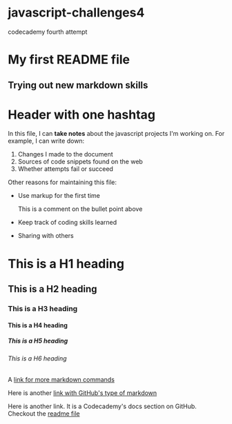 # javascript-challenges4
codecademy fourth attempt

My first README file
====================
Trying out new markdown skills 
------------------------------
# Header with one hashtag

In this file, I can **take notes** about the javascript projects I'm working on. 
For example, I can write down:
1. Changes I made to the document
2. Sources of code snippets found on the web
3. Whether attempts fail or succeed

Other reasons for maintaining this file: 
- Use markup for the first time

    This is a comment on the bullet point above
    
- Keep track of coding skills learned 
- Sharing with others

# This is a H1 heading
## This is a H2 heading
### This is a H3 heading
#### This is a H4 heading
##### This is a H5 heading
###### This is a H6 heading

A [link for more markdown commands](https://commonmark.org/help/)

Here is another [link with GitHub's type of markdown](https://github.github.com/gfm/)

Here is another link. It is a Codecademy's docs section on GitHub. Checkout the [readme file](https://github.com/Codecademy/docs)
